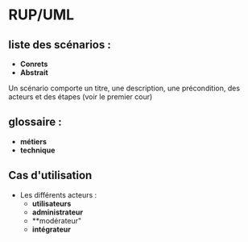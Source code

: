 # RUP/UML
## liste des scénarios :
- **Conrets**
- **Abstrait**

Un scénario comporte un titre, une description, une précondition, des acteurs et des étapes (voir le premier cour)

## glossaire :
- **métiers**
- **technique**

## Cas d'utilisation

- Les différents acteurs :
  - **utilisateurs**
  - **administrateur**
  - **modérateur"
  - **intégrateur**
